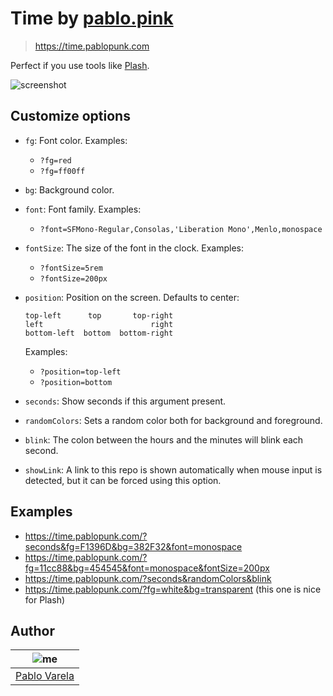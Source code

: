 # Time by [pablo.pink](https://pablo.pink)

> https://time.pablopunk.com

Perfect if you use tools like [Plash](https://sindresorhus.com/plash).

![screenshot](https://raw.githubusercontent.com/pablopunk/time/master/screenshot.gif)

## Customize options

- `fg`: Font color. Examples:
  - `?fg=red`
  - `?fg=ff00ff`
- `bg`: Background color.
- `font`: Font family. Examples:
  - `?font=SFMono-Regular,Consolas,'Liberation Mono',Menlo,monospace`
- `fontSize`: The size of the font in the clock. Examples:
  - `?fontSize=5rem`
  - `?fontSize=200px`
- `position`: Position on the screen. Defaults to center:

  ```
  top-left      top       top-right
  left                        right
  bottom-left  bottom  bottom-right
  ```

  Examples:

  - `?position=top-left`
  - `?position=bottom`

- `seconds`: Show seconds if this argument present.
- `randomColors`: Sets a random color both for background and foreground.
- `blink`: The colon between the hours and the minutes will blink each second.
- `showLink`: A link to this repo is shown automatically when mouse input is detected, but it can be forced using this option.

## Examples

- https://time.pablopunk.com/?seconds&fg=F1396D&bg=382F32&font=monospace
- https://time.pablopunk.com/?fg=11cc88&bg=454545&font=monospace&fontSize=200px
- https://time.pablopunk.com/?seconds&randomColors&blink
- https://time.pablopunk.com/?fg=white&bg=transparent (this one is nice for Plash)

## Author

| ![me](https://gravatar.com/avatar/fa50aeff0ddd6e63273a068b04353d9d?size=100) |
| ---------------------------------------------------------------------------- |
| [Pablo Varela](https://pablo.pink)                                           |
